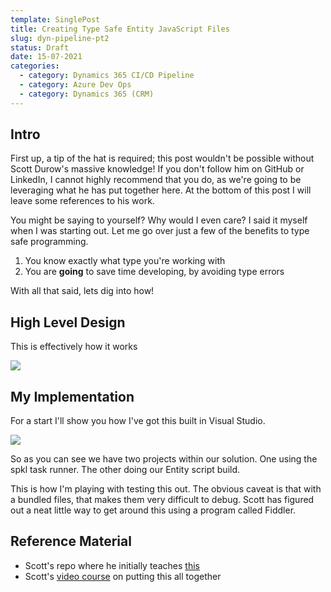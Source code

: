 ```yaml
---
template: SinglePost
title: Creating Type Safe Entity JavaScript Files
slug: dyn-pipeline-pt2
status: Draft
date: 15-07-2021
categories:
  - category: Dynamics 365 CI/CD Pipeline
  - category: Azure Dev Ops
  - category: Dynamics 365 (CRM)
---
```

## Intro

First up, a tip of the hat is required; this post wouldn't be possible without Scott Durow's massive knowledge! If you don't follow him on GitHub or LinkedIn, I cannot highly recommend that you do, as we're going to be leveraging what he has put together here. At the bottom of this post I will leave some references to his work. 

You might be saying to yourself? Why would I even care? I said it myself when I was starting out. Let me go over just a few of the benefits to type safe programming.

1. You know exactly what type you're working with
2. You are **going** to save time developing, by avoiding type errors

With all that said, lets dig into how!

## High Level Design

This is effectively how it works 

[![](https://mermaid.ink/img/eyJjb2RlIjoiZ3JhcGggVERcbiAgICBBKERldmVsb3AgVHlwZVNjcmlwdCBQZXIgRW50aXR5KSAtLT58QnVuZGxlICYgUHVibGlzaCB1c2luZyBTUEtMfCBCKFNpbmdsZSBXZWIgUmVzb3VyY2UgVXBsb2FkZWQpXG4gICAgQiAtLT4gQyhNYXAgRW50aXRpZXMgdG8gdGhlaXIgUmVzcGVjdGl2ZSBDbGFzcyB3aXRoaW4gRmlsZSlcbiAgICBDIC0tPnxBY2NvdW50IEVudGl0eXwgRFtCaW5kIEZ1bmN0aW9uc11cbiAgICBEIC0tPkUoT25TYXZlKVxuICAgIEQgLS0-RihPbkxvYWQpXG4gICAgQyAtLT58Q29udGFjdCBFbnRpdHl8IEdbQmluZCBGdW5jdGlvbnNdXG4gICAgRyAtLT5IKE9uTG9hZClcbiAgICBHIC0tPkkoT25TYXZlKSIsIm1lcm1haWQiOnsidGhlbWUiOiJkZWZhdWx0In0sInVwZGF0ZUVkaXRvciI6ZmFsc2UsImF1dG9TeW5jIjp0cnVlLCJ1cGRhdGVEaWFncmFtIjpmYWxzZX0)](https://mermaid-js.github.io/mermaid-live-editor/edit##eyJjb2RlIjoiZ3JhcGggVERcbiAgICBBKERldmVsb3AgVHlwZVNjcmlwdCBQZXIgRW50aXR5KSAtLT58QnVuZGwgJiBQdWJsaXNoIHVzaW5nIFNQS0x8IEIoU2luZ2xlIFdlYiBSZXNvdXJjZSBVcGxvYWRlZClcbiAgICBCIC0tPiBDKE1hcCBFbnRpdGllcyB0byB0aGVpciBSZXNwZWN0aXZlIENsYXNzIHdpdGhpbiBGaWxlKVxuICAgIEMgLS0-fEFjY291bnQgRW50aXR5fCBEW0JpbmQgRnVuY3Rpb25zXVxuICAgIEQgLS0-RShPblNhdmUpXG4gICAgRCAtLT5GKE9uTG9hZClcbiAgICBDIC0tPnxDb250YWN0IEVudGl0eXwgR1tCaW5kIEZ1bmN0aW9uc11cbiAgICBHIC0tPkgoT25Mb2FkKVxuICAgIEcgLS0-SShPblNhdmUpIiwibWVybWFpZCI6IntcbiAgXCJ0aGVtZVwiOiBcImRlZmF1bHRcIlxufSIsInVwZGF0ZUVkaXRvciI6ZmFsc2UsImF1dG9TeW5jIjp0cnVlLCJ1cGRhdGVEaWFncmFtIjpmYWxzZX0)

## My Implementation

For a start I'll show you how I've got this built in Visual Studio. 

![](https://ucarecdn.com/08ab0bc2-6b50-4d7b-9780-b6c7fdd5b70a/)

So as you can see we have two projects within our solution. One using the spkl task runner. The other doing our Entity script build.

This is how I'm playing with testing this out. The obvious caveat is that with a bundled files, that makes them very difficult to debug. Scott has figured out a neat little way to get around this using a program called Fiddler. 

## Reference Material

* Scott's repo where he initially teaches [this](<* https://github.com/scottdurow/building-power-apps-js-webresources>)
* Scott's [video course](<* https://learn.develop1.net/courses/building-javascript-web-resources-using-typescript>) on putting this all together